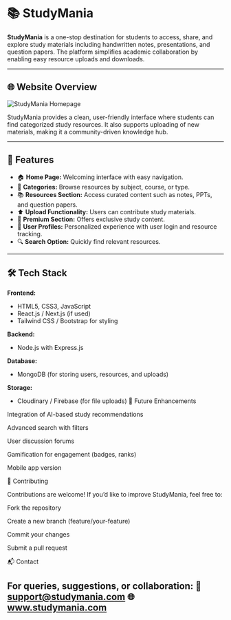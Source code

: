 # 📚 StudyMania

**StudyMania** is a one-stop destination for students to access, share, and explore study materials including handwritten notes, presentations, and question papers. The platform simplifies academic collaboration by enabling easy resource uploads and downloads.

---

## 🌐 Website Overview

![StudyMania Homepage](https://github.com/your-username/your-repo-name/blob/main/preview.png)

StudyMania provides a clean, user-friendly interface where students can find categorized study resources. It also supports uploading of new materials, making it a community-driven knowledge hub.

---

## 🚀 Features

- 🏠 **Home Page:** Welcoming interface with easy navigation.
- 📂 **Categories:** Browse resources by subject, course, or type.
- 📚 **Resources Section:** Access curated content such as notes, PPTs, and question papers.
- ⬆️ **Upload Functionality:** Users can contribute study materials.
- 💎 **Premium Section:** Offers exclusive study content.
- 👤 **User Profiles:** Personalized experience with user login and resource tracking.
- 🔍 **Search Option:** Quickly find relevant resources.

---

## 🛠️ Tech Stack

**Frontend:**  
- HTML5, CSS3, JavaScript  
- React.js / Next.js (if used)  
- Tailwind CSS / Bootstrap for styling  

**Backend:**  
- Node.js with Express.js  

**Database:**  
- MongoDB (for storing users, resources, and uploads)  

**Storage:**  
- Cloudinary / Firebase (for file uploads)
🌈 Future Enhancements

Integration of AI-based study recommendations

Advanced search with filters

User discussion forums

Gamification for engagement (badges, ranks)

Mobile app version

🤝 Contributing

Contributions are welcome!
If you’d like to improve StudyMania, feel free to:

Fork the repository

Create a new branch (feature/your-feature)

Commit your changes

Submit a pull request

📬 Contact

For queries, suggestions, or collaboration:
📧 support@studymania.com
🌐 www.studymania.com
---



